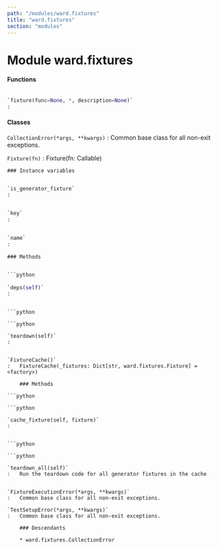```yaml
---
path: "/modules/ward.fixtures"
title: "ward.fixtures"
section: "modules"
---
```


Module ward.fixtures
====================

#### Functions

```python
    
`fixture(func=None, *, description=None)`
:   
```

#### Classes

`CollectionError(*args, **kwargs)`
:   Common base class for all non-exit exceptions.

`Fixture(fn)`
:   Fixture(fn: Callable)

    ### Instance variables

```python

`is_generator_fixture`
:   

```

```python

`key`
:   

```

```python

`name`
:   

```

    ### Methods

```python

```python
    
`deps(self)`
:   
```

```

```python

```python
    
`teardown(self)`
:   
```

```

`FixtureCache()`
:   FixtureCache(_fixtures: Dict[str, ward.fixtures.Fixture] = <factory>)

    ### Methods

```python

```python
    
`cache_fixture(self, fixture)`
:   
```

```

```python

```python
    
`teardown_all(self)`
:   Run the teardown code for all generator fixtures in the cache
```

```

`FixtureExecutionError(*args, **kwargs)`
:   Common base class for all non-exit exceptions.

`TestSetupError(*args, **kwargs)`
:   Common base class for all non-exit exceptions.

    ### Descendants

    * ward.fixtures.CollectionError
